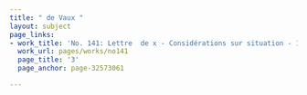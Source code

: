 ```yaml
---
title: " de Vaux "
layout: subject
page_links:
- work_title: 'No. 141: Lettre  de x - Considérations sur situation - 1781/09/30'
  work_url: pages/works/no141
  page_title: '3'
  page_anchor: page-32573061

---
```

